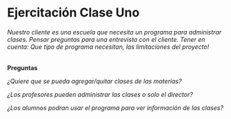 # Ejercitación Clase Uno

###### Nuestro cliente es una escuela que necesita un programa para administrar clases. Pensar preguntas para una entrevista con el cliente. Tener en cuenta: Que tipo de programa necesitan, las limitaciones del proyecto!

**Preguntas**

*¿Quiere que se pueda agregar/quitar clases de las materias?*

*¿Los profesores pueden administrar las clases o solo el director?*

*¿Los alumnos podran usar el programa para ver información de las clases?*
